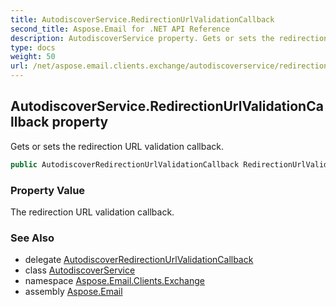 ```yaml
---
title: AutodiscoverService.RedirectionUrlValidationCallback
second_title: Aspose.Email for .NET API Reference
description: AutodiscoverService property. Gets or sets the redirection URL validation callback
type: docs
weight: 50
url: /net/aspose.email.clients.exchange/autodiscoverservice/redirectionurlvalidationcallback/
---
```

## AutodiscoverService.RedirectionUrlValidationCallback property

Gets or sets the redirection URL validation callback.

```csharp
public AutodiscoverRedirectionUrlValidationCallback RedirectionUrlValidationCallback { get; set; }
```

### Property Value

The redirection URL validation callback.

### See Also

* delegate [AutodiscoverRedirectionUrlValidationCallback](../../autodiscoverredirectionurlvalidationcallback/)
* class [AutodiscoverService](../)
* namespace [Aspose.Email.Clients.Exchange](../../autodiscoverservice/)
* assembly [Aspose.Email](../../../)


